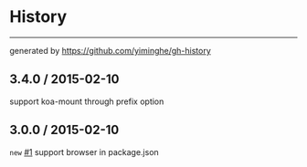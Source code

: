 # History
----

generated by https://github.com/yiminghe/gh-history

## 3.4.0 / 2015-02-10

support koa-mount through prefix option

## 3.0.0 / 2015-02-10

`new` [#1](https://github.com/yiminghe/koa-modularize/issues/1) support browser in package.json